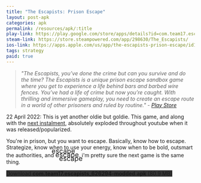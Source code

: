 ```yaml
---
title: "The Escapists: Prison Escape"
layout: post-apk
categories: apk
permalink: /resources/apk/:title
play-link: https://play.google.com/store/apps/details?id=com.team17.escapists
steam-link: https://store.steampowered.com/app/298630/The_Escapists/
ios-link: https://apps.apple.com/us/app/the-escapists-prison-escape/id1005658093
tags: strategy
paid: true
---
```


> _"The Escapists, you’ve done the crime but can you survive and do the time? The Escapists is a unique prison escape sandbox game where you get to experience a life behind bars and barbed wire fences. You’ve had a life of crime but now you’re caught. With thrilling and immersive gameplay, you need to create an escape route in a world of other prisoners and ruled by routine." - <a href="https://play.google.com/store/apps/details?id=com.team17.escapists" target="_blank">Play Store</a>_

<span class="timestamp">22 April 2022:</span> This is yet another oldie but goldie. This game, and along with the [next instalment](https://arialhamed.github.io/resources/apk/The-Escapists-2-Pocket-Breakout), absolutely exploded throughout youtube when it was released/popularized. 

You're in prison, but you want to escape. Basically, know how to escape. Strategize, know when to use your energy, know when to be bold, outsmart the authorities, and <span style="font-size:130%;text-shadow:10px 10px 0, -10px -10px 0;">escape</span>. i'm pretty sure the next game is the same thing.

<div class="text-center">
    <a class="btn btn-dark btn-block w-100" onclick='apk("com.team17.escapists_626294-modded.apk")' style="text-decoration: none; background-color: #333;"> Download <b>com.team17.escapists_626294-modded.apk</b> (80.9 MB)</a>
</div>

